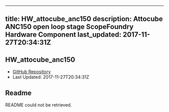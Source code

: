 
---
title: HW_attocube_anc150
description: Attocube ANC150 open loop stage ScopeFoundry Hardware Component
last_updated: 2017-11-27T20:34:31Z
---

## HW_attocube_anc150

- [GitHub Repository](https://github.com/ScopeFoundry/HW_attocube_anc150)
- Last Updated: 2017-11-27T20:34:31Z

## Readme

README could not be retrieved.

